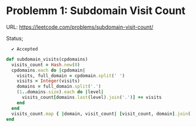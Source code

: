 # Problemm 1: Subdomain Visit Count

URL: https://leetcode.com/problems/subdomain-visit-count/

Status;
```
  ✔ Accepted
```


```ruby
def subdomain_visits(cpdomains)
  visits_count = Hash.new(0)
  cpdomains.each do |cpdomain|
    visits, full_domain = cpdomain.split(' ')
    visits = Integer(visits)
    domains = full_domain.split('.')
    (1..domains.size).each do |level|
      visits_count[domains.last(level).join('.')] += visits
    end
  end
  visits_count.map { |domain, visit_count| [visit_count, domain].join(' ') }
end
```
